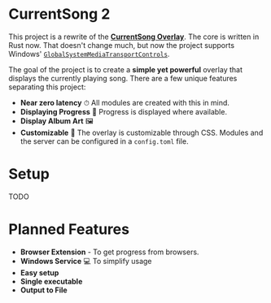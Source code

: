 # CurrentSong 2

This project is a rewrite of the [**CurrentSong Overlay**](https://github.com/Nerixyz/current-song-overlay).
The core is written in Rust now.
That doesn't change much,
but now the project supports Windows' [`GlobalSystemMediaTransportControls`](https://docs.microsoft.com/uwp/api/windows.media.control).

The goal of the project is to create a **simple yet powerful** overlay that displays the currently playing song.
There are a few unique features separating this project:

* **Near zero latency** ⏱ All modules are created with this in mind.
* **Displaying Progress** 💯 Progress is displayed where available.
* **Display Album Art** 🖼
* **Customizable** 🔧 The overlay is customizable through CSS. Modules and the server can be configured in a `config.toml` file.

# Setup

TODO

# Planned Features

* **Browser Extension** - To get progress from browsers.
* **Windows Service** 💻 To simplify usage
* **Easy setup**
* **Single executable**
* **Output to File**
